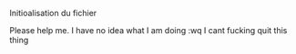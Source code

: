 Initioalisation du fichier

Please help me. I have no idea what I am doing :wq
I cant fucking quit this thing
